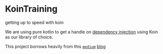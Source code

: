 # KoinTraining
getting up to speed with koin

We are using pure kotlin to get a handle on [dependency injection](https://developer.android.com/training/dependency-injection) using Koin as our library of choice.

This project borrows heavily from this [`medium`](https://medium.com/) [blog](https://medium.com/swlh/dependency-injection-with-koin-6b6364dc8dba)
